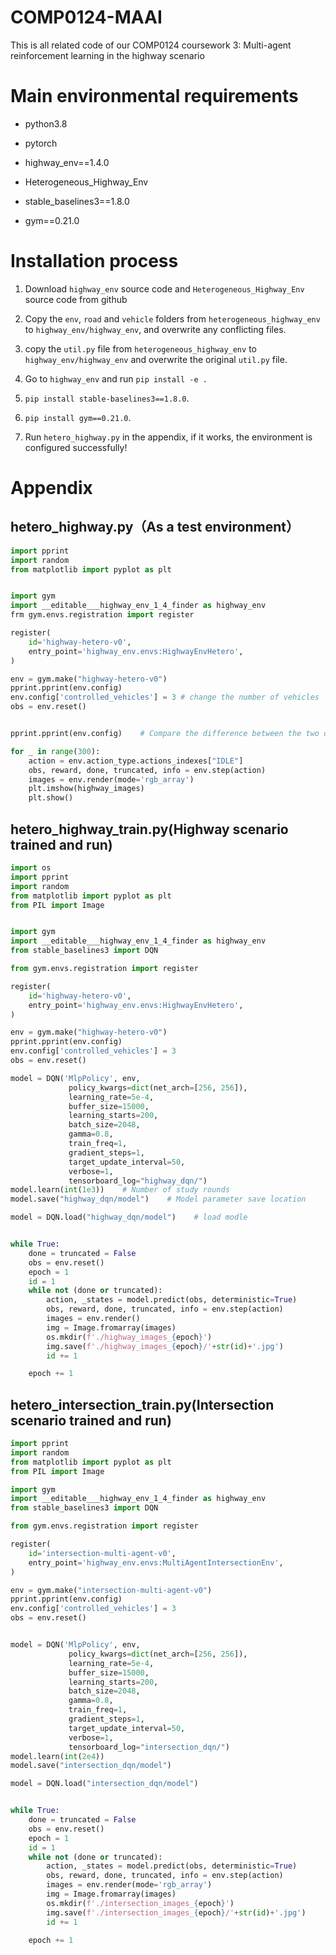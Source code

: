 # COMP0124-MAAI
This is all related code of our COMP0124 coursework 3: Multi-agent reinforcement learning in the highway scenario

# Main environmental requirements

- python3.8

- pytorch

- highway_env==1.4.0

- Heterogeneous_Highway_Env

- stable_baselines3==1.8.0

- gym==0.21.0

# Installation process

1. Download `highway_env` source code and `Heterogeneous_Highway_Env` source code from github

2. Copy the `env`, `road` and `vehicle` folders from `heterogeneous_highway_env` to `highway_env/highway_env`, and overwrite any conflicting files.

3. copy the `util.py` file from `heterogeneous_highway_env` to `highway_env/highway_env` and overwrite the original `util.py` file.

4. Go to `highway_env` and run `pip install -e . `

5. `pip install stable-baselines3==1.8.0`.

6. `pip install gym==0.21.0`.

7. Run `hetero_highway.py` in the appendix, if it works, the environment is configured successfully!

# Appendix

## hetero_highway.py（As a test environment）

```python
import pprint
import random
from matplotlib import pyplot as plt


import gym
import __editable___highway_env_1_4_finder as highway_env
frm gym.envs.registration import register

register(
    id='highway-hetero-v0',
    entry_point='highway_env.envs:HighwayEnvHetero',
)

env = gym.make("highway-hetero-v0")
pprint.pprint(env.config)
env.config['controlled_vehicles'] = 3 # change the number of vehicles
obs = env.reset()


pprint.pprint(env.config)    # Compare the difference between the two configs, other information in the config can also be modified

for _ in range(300):
    action = env.action_type.actions_indexes["IDLE"]
    obs, reward, done, truncated, info = env.step(action)
    images = env.render(mode='rgb_array')
    plt.imshow(highway_images)
    plt.show()

```

## hetero_highway_train.py(Highway scenario trained and run)

```python
import os
import pprint
import random
from matplotlib import pyplot as plt
from PIL import Image


import gym
import __editable___highway_env_1_4_finder as highway_env
from stable_baselines3 import DQN

from gym.envs.registration import register

register(
    id='highway-hetero-v0',
    entry_point='highway_env.envs:HighwayEnvHetero',
)

env = gym.make("highway-hetero-v0")
pprint.pprint(env.config)
env.config['controlled_vehicles'] = 3
obs = env.reset()

model = DQN('MlpPolicy', env,
             policy_kwargs=dict(net_arch=[256, 256]),
             learning_rate=5e-4,
             buffer_size=15000,
             learning_starts=200,
             batch_size=2048,
             gamma=0.8,
             train_freq=1,
             gradient_steps=1,
             target_update_interval=50,
             verbose=1,
             tensorboard_log="highway_dqn/")
model.learn(int(1e3))    # Number of study rounds
model.save("highway_dqn/model")    # Model parameter save location

model = DQN.load("highway_dqn/model")    # load modle


while True:
    done = truncated = False
    obs = env.reset()
    epoch = 1
    id = 1
    while not (done or truncated):
        action, _states = model.predict(obs, deterministic=True)
        obs, reward, done, truncated, info = env.step(action)
        images = env.render()
        img = Image.fromarray(images)
        os.mkdir(f'./highway_images_{epoch}')
        img.save(f'./highway_images_{epoch}/'+str(id)+'.jpg') 
        id += 1

    epoch += 1
```



## hetero_intersection_train.py(Intersection scenario trained and run)

```python
import pprint
import random
from matplotlib import pyplot as plt
from PIL import Image

import gym
import __editable___highway_env_1_4_finder as highway_env
from stable_baselines3 import DQN

from gym.envs.registration import register

register(
    id='intersection-multi-agent-v0',
    entry_point='highway_env.envs:MultiAgentIntersectionEnv',
)

env = gym.make("intersection-multi-agent-v0")
pprint.pprint(env.config)
env.config['controlled_vehicles'] = 3
obs = env.reset()


model = DQN('MlpPolicy', env,
             policy_kwargs=dict(net_arch=[256, 256]),
             learning_rate=5e-4,
             buffer_size=15000,
             learning_starts=200,
             batch_size=2048,
             gamma=0.8,
             train_freq=1,
             gradient_steps=1,
             target_update_interval=50,
             verbose=1,
             tensorboard_log="intersection_dqn/")
model.learn(int(2e4))
model.save("intersection_dqn/model")

model = DQN.load("intersection_dqn/model")


while True:
    done = truncated = False
    obs = env.reset()
    epoch = 1
    id = 1
    while not (done or truncated):
        action, _states = model.predict(obs, deterministic=True)
        obs, reward, done, truncated, info = env.step(action)
        images = env.render(mode='rgb_array')
        img = Image.fromarray(images)
        os.mkdir(f'./intersection_images_{epoch}')
        img.save(f'./intersection_images_{epoch}/'+str(id)+'.jpg')
        id += 1

    epoch += 1


```